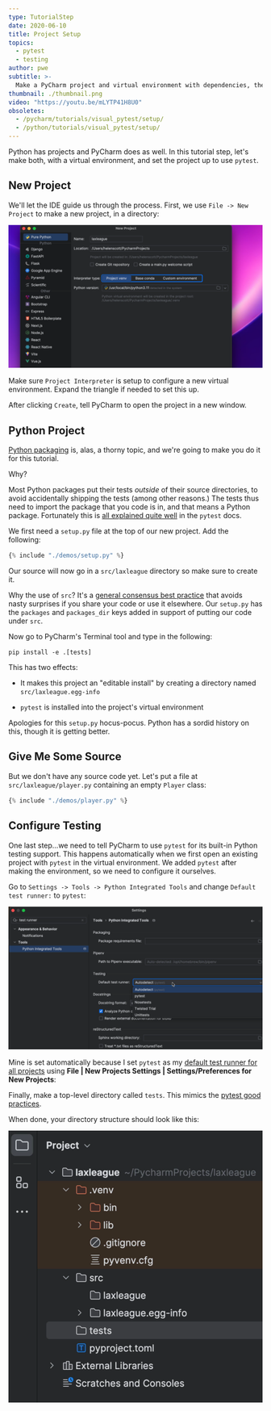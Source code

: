 ```yaml
---
type: TutorialStep
date: 2020-06-10
title: Project Setup
topics:
  - pytest
  - testing
author: pwe
subtitle: >-
  Make a PyCharm project and virtual environment with dependencies, then configure PyCharm to use pytest.
thumbnail: ./thumbnail.png
video: "https://youtu.be/mLYTP41H8U0"
obsoletes:
  - /pycharm/tutorials/visual_pytest/setup/
  - /python/tutorials/visual_pytest/setup/
---
```


Python has projects and PyCharm does as well.
In this tutorial step, let's make both, with a virtual environment, and set the project up to use `pytest`.

## New Project

We'll let the IDE guide us through the process.
First, we use `File -> New Project` to make a new project, in a directory:

![New Project Dialog](new_project_dialog.png)

Make sure `Project Interpreter` is setup to configure a new virtual environment.
Expand the triangle if needed to set this up.

After clicking `Create`, tell PyCharm to open the project in a new window.

## Python Project

[Python packaging](https://packaging.python.org/tutorials/packaging-projects/) is, alas, a thorny topic, and we're going to make you do it for this tutorial.

Why?

Most Python packages put their tests _outside_ of their source directories, to avoid accidentally shipping the tests (among other reasons.)
The tests thus need to import the package that you code is in, and that means a Python package.
Fortunately this is [all explained quite well](https://docs.pytest.org/en/latest/goodpractices.html#tests-outside-application-code) in the `pytest` docs.

We first need a `setup.py` file at the top of our new project.
Add the following:

```python
{% include "./demos/setup.py" %}
```

Our source will now go in a `src/laxleague` directory so make sure to create it.

Why the use of `src`? It's a [general consensus best practice](https://hynek.me/articles/testing-packaging/) that avoids nasty surprises if you share your code or use it elsewhere.
Our `setup.py` has the `packages` and `packages_dir` keys added in support of putting our code under `src`.

Now go to PyCharm's Terminal tool and type in the following:

```shell script
pip install -e .[tests]
```

This has two effects:

- It makes this project an "editable install" by creating a directory named `src/laxleague.egg-info`

- `pytest` is installed into the project's virtual environment

Apologies for this `setup.py` hocus-pocus.
Python has a sordid history on this, though it is getting better.

## Give Me Some Source

But we don't have any source code yet.
Let's put a file at `src/laxleague/player.py` containing an empty `Player` class:

```python
{% include "./demos/player.py" %}
```

## Configure Testing

One last step...we need to tell PyCharm to use `pytest` for its built-in Python testing support.
This happens automatically when we first open an existing project with `pytest` in the virtual environment.
We added `pytest` after making the environment, so we need to configure it ourselves.

Go to `Settings -> Tools -> Python Integrated Tools` and change `Default test runner:` to `pytest`:

![Python Integrated Tools](python_integrated_tools.png)

Mine is set automatically because I set `pytest` as my [default test runner for all projects](https://www.jetbrains.com/help/pycharm/configure-project-settings.html#new-default-settings) using **File | New Projects Settings | Settings/Preferences for New Projects**:

Finally, make a top-level directory called `tests`.
This mimics the [pytest good practices](https://docs.pytest.org/en/latest/goodpractices.html#tests-outside-application-code).

When done, your directory structure should look like this:

![Directory Structure](directory.png)
